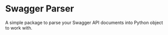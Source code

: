 # Swagger Parser

A simple package to parse your Swagger API documents into Python object to work with.